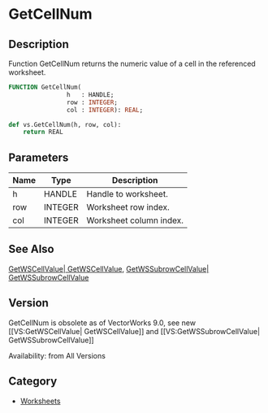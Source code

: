 # GetCellNum

## Description
Function GetCellNum returns the numeric value of a cell in the referenced worksheet.

```pascal
FUNCTION GetCellNum(
				h   : HANDLE;
				row : INTEGER;
				col : INTEGER): REAL;
```

```python
def vs.GetCellNum(h, row, col):
    return REAL
```

## Parameters
|Name|Type|Description|
|---|---|---|
|h|HANDLE|Handle to worksheet.|
|row|INTEGER|Worksheet row index.|
|col|INTEGER|Worksheet column index.|

## See Also
[GetWSCellValue| GetWSCellValue](GetWSCellValue|%20GetWSCellValue.md), [GetWSSubrowCellValue| GetWSSubrowCellValue](GetWSSubrowCellValue|%20GetWSSubrowCellValue.md)

## Version
GetCellNum is obsolete as of VectorWorks 9.0, see new [[VS:GetWSCellValue| GetWSCellValue]] and [[VS:GetWSSubrowCellValue| GetWSSubrowCellValue]]

Availability: from All Versions

## Category
* [Worksheets](../Categories/Worksheets.md)

